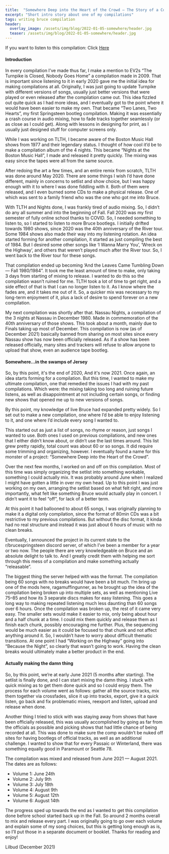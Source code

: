 ```yaml
---
title:  "Somewhere Deep into the Heart of the Crowd — The Story of a Compilation"
excerpt: "Short intro story about one of my compilations"
tags: writing bruce compilation
header:
  overlay_image: /assets/img/blog/2022-01-05-somewhere/header.jpg
  teaser: /assets/img/blog/2022-01-05-somewhere/header.jpg
---
```


If you want to listen to this compilation: Click [Here](/projects/music/compilations/bruce/somewhere)

#### Introduction

In every compilation I’ve made thus far, I make a mention to EV2s “The Turnpike is Closed, Nobody Goes Home” a compilation made in 2009. That is important since listening to it in early 2020 gave me the initial idea for making compilations at all. Originally, I was just going to update Turnpike with different versions of songs, usually just better versions that were played or even released after the compilation came out. This idea fizzled out quite quick as I had more ideas, and I eventually got to the point where it would have been easier to make my own. That became “Two Lanes, Two Hearts”, my first Springsteen bootleg compilation. Making it was essentially a crash course in audio mixing, how to fade tracks together seamlessly (or as close as I could get). Along with lessons in designing for print, as I usually just designed stuff for computer screens only.

While I was working on TLTH, I became aware of the Boston Music Hall shows from 1977 and their legendary status. I thought of how cool it’d be to make a compilation album of the 4 nights. This became “Nights at the Boston Music Hall”, I made and released it pretty quickly. The mixing was easy since the tapes were all from the same source.

After redoing the art a few times, and an entire remix from scratch, TLTH was done around May 2020. There are some things I wish I’d have done different, mainly in concerns to setlist and show choice, but I was happy enough with it to where I was done fiddling with it. Both of them were released, and I even burned some CDs to make a physical release. One of which was sent to a family friend who was the one who got me into Bruce.

With TLTH and Nights done, I was frankly tired of audio mixing. So, I didn’t do any all summer and into the beginning of Fall. Fall 2020 was my first semester of fully online school thanks to COVID. So, I needed something to listen to, so I started to listen to more Bruce bootlegs. I initially drifted towards 1980 shows, since 2020 was the 40th anniversary of the River tour. Some 1984 shows also made their way into my listening rotation. An idea started forming for another compilation, it started as just compiling the best of 1984. But I desired some other songs like ‘I Wanna Marry You’, ‘Wreck on the Highway’, and others that weren’t played much after the River tour. So, I went back to the River tour for these songs.

That compilation ended up becoming ‘And the Leaves Came Tumbling Down — Fall 1980/1984”. It took me the least amount of time to make, only taking 3 days from starting of mixing to release. I wanted to do this so the compilation wasn’t ruined for me. TLTH took a lot of time to get right, and a side effect of that is that I can no longer listen to it. As I know where the fades are, and it takes me out of it. So, a quicker mix was necessary to my long-term enjoyment of it, plus a lack of desire to spend forever on a new compilation.

My next compilation was shortly after that. Nassau Nights, a compilation of the 3 nights at Nassau in December 1980. Made in commemoration of the 40th anniversary of those shows. This took about a month, mainly due to Finals taking up most of December. This compilation is now (as of December 2021) basically banned from sharing on most sites since every Nassau show has now been officially released. As if a show has been released officially, many sites and trackers will refuse to allow anyone to upload that show, even an audience tape bootleg.

#### Somewhere…in the swamps of Jersey

So, by this point, it's the end of 2020, And it's now 2021. Once again, an idea starts forming for a compilation. But this time, I wanted to make my ultimate compilation, one that remedied the issues I had with my past compilations. Which were: the mixing taking too long and ruining future listens, as well as disappointment at not including certain songs, or finding new shows that opened me up to new versions of songs.

By this point, my knowledge of live Bruce had expanded pretty widely. So I set out to make a new compilation, one where I’d be able to enjoy listening to it, and one where I’d include every song I wanted to.

This started out as just a list of songs, no rhyme or reason, just songs I wanted to use. Both ones I used on previous compilations, and new ones that I either didn’t know about, or didn’t use the last times around. This list grew pretty rapidly, total count was about 60 or so songs. It did require some trimming and organizing, however. I eventually found a name for this monster of a project: “Somewhere Deep into the Heart of the Crowd”.

Over the next few months, I worked on and off on this compilation. Most of this time was simply organizing the setlist into something workable, something I could actually mix. It was probably around June when I realized I might have gotten a little in over my own head. Up to this point I was just working on my own, arranging the setlist based on what felt right, and more importantly, what felt like something Bruce would actually play in concert. I didn’t want it to feel “off”, for lack of a better term.

At this point it had ballooned to about 65 songs, I was originally planning to make it a digital only compilation, since the format of 80min CDs was a bit restrictive to my previous compilations. But without the disc format, it kinda had no real structure and instead it was just about 6 hours of music with no clean breaks.

Eventually, I announced the project in its current state to the r/brucespringsteen discord server, of which I’ve been a member for a year or two now. The people there are very knowledgeable on Bruce and an absolute delight to talk to. And I greatly credit them with helping me sort through this mess of a compilation and make something actually “releasable”.

The biggest thing the server helped with was the format. The compilation being 60 songs with no breaks would have been a bit much. I’m bring up one of the mods here, ragamuffingunner, as he brought up the idea of the compilation being broken up into multiple sets, as well as mentioning Live 75–85 and how its 3 separate discs makes for easy listening. This goes a long way to making repeated listening much less daunting than 60 songs over 6 hours. Once the compilation was broken up, the rest of it came very easy. The smaller sets would make it easier to mix, only being about hour and a half chunk at a time. I could mix them quickly and release them as I finish each chunk, possibly encouraging me further. Plus, the sequencing would be much easier as it could be focused to that chunk and not affect anything around it. So, I wouldn’t have to worry about difficult thematic transitions. At one point I had “Working on the Highway” going into “Because the Night”, so clearly that wasn’t going to work. Having the clean breaks would ultimately make a better product in the end.

#### Actually making the damn thing

So, by this point, we’re at early June 2021 (5 months after starting). The setlist is finally done, and I can start mixing the damn thing. I stuck with quick mixing as to get them done quick and so I could enjoy them. The process for each volume went as follows: gather all the source tracks, mix them together via crossfades, slice it up into tracks, export, give it a quick listen, go back and fix problematic mixes, reexport and listen, upload and release when done.

Another thing I tried to stick with was staying away from shows that have been officially released, this was usually accomplished by going as far from the officials as possible and picking shows that had little chance of being recorded at all. This was done to make sure the comp wouldn’t be nuked off sites for having bootlegs of official tracks, as well as an additional challenge. I wanted to show that for every Passaic or Winterland, there was something equally good in Paramount or Seattle 78.

The compilation was mixed and released from June 2021 — August 2021. The dates are as follows:

- Volume 1: June 24th
- Volume 2: July 9th
- Volume 3: July 18th
- Volume 4: August 9th
- Volume 5: August 12th
- Volume 6: August 14th

The progress sped up towards the end as I wanted to get this compilation done before school started back up in the Fall. So around 2 months overall to mix and release every part. I was originally going to go over each volume and explain some of my song choices, but this is getting long enough as is, so I’ll put those in a separate document or booklet. Thanks for reading and enjoy!

Lilbud (December 2021)
